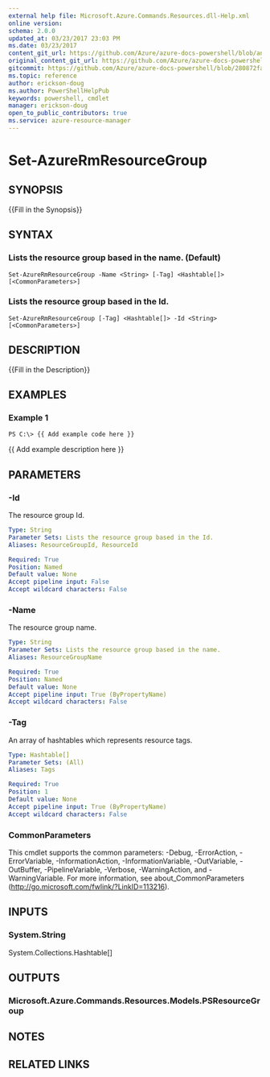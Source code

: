 ```yaml
---
external help file: Microsoft.Azure.Commands.Resources.dll-Help.xml
online version:
schema: 2.0.0
updated_at: 03/23/2017 23:03 PM
ms.date: 03/23/2017
content_git_url: https://github.com/Azure/azure-docs-powershell/blob/anne2017/azureps-cmdlets-docs/ResourceManager/AzureRM.Resources/v1.0.4.3/Set-AzureRmResourceGroup.md
original_content_git_url: https://github.com/Azure/azure-docs-powershell/blob/anne2017/azureps-cmdlets-docs/ResourceManager/AzureRM.Resources/v1.0.4.3/Set-AzureRmResourceGroup.md
gitcommit: https://github.com/Azure/azure-docs-powershell/blob/280872fa529e03be2466fa2252957a2060a9dfe4
ms.topic: reference
author: erickson-doug
ms.author: PowerShellHelpPub
keywords: powershell, cmdlet
manager: erickson-doug
open_to_public_contributors: true
ms.service: azure-resource-manager
---
```


# Set-AzureRmResourceGroup

## SYNOPSIS
{{Fill in the Synopsis}}

## SYNTAX

### Lists the resource group based in the name. (Default)
```
Set-AzureRmResourceGroup -Name <String> [-Tag] <Hashtable[]> [<CommonParameters>]
```

### Lists the resource group based in the Id.
```
Set-AzureRmResourceGroup [-Tag] <Hashtable[]> -Id <String> [<CommonParameters>]
```

## DESCRIPTION
{{Fill in the Description}}

## EXAMPLES

### Example 1
```
PS C:\> {{ Add example code here }}
```

{{ Add example description here }}

## PARAMETERS

### -Id
The resource group Id.

```yaml
Type: String
Parameter Sets: Lists the resource group based in the Id.
Aliases: ResourceGroupId, ResourceId

Required: True
Position: Named
Default value: None
Accept pipeline input: False
Accept wildcard characters: False
```

### -Name
The resource group name.

```yaml
Type: String
Parameter Sets: Lists the resource group based in the name.
Aliases: ResourceGroupName

Required: True
Position: Named
Default value: None
Accept pipeline input: True (ByPropertyName)
Accept wildcard characters: False
```

### -Tag
An array of hashtables which represents resource tags.

```yaml
Type: Hashtable[]
Parameter Sets: (All)
Aliases: Tags

Required: True
Position: 1
Default value: None
Accept pipeline input: True (ByPropertyName)
Accept wildcard characters: False
```

### CommonParameters
This cmdlet supports the common parameters: -Debug, -ErrorAction, -ErrorVariable, -InformationAction, -InformationVariable, -OutVariable, -OutBuffer, -PipelineVariable, -Verbose, -WarningAction, and -WarningVariable. For more information, see about_CommonParameters (http://go.microsoft.com/fwlink/?LinkID=113216).

## INPUTS

### System.String
System.Collections.Hashtable[]

## OUTPUTS

### Microsoft.Azure.Commands.Resources.Models.PSResourceGroup

## NOTES

## RELATED LINKS


